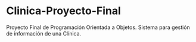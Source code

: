 # Clinica-Proyecto-Final
Proyecto Final de Programación Orientada a Objetos. Sistema para gestión de información de una Clínica.
